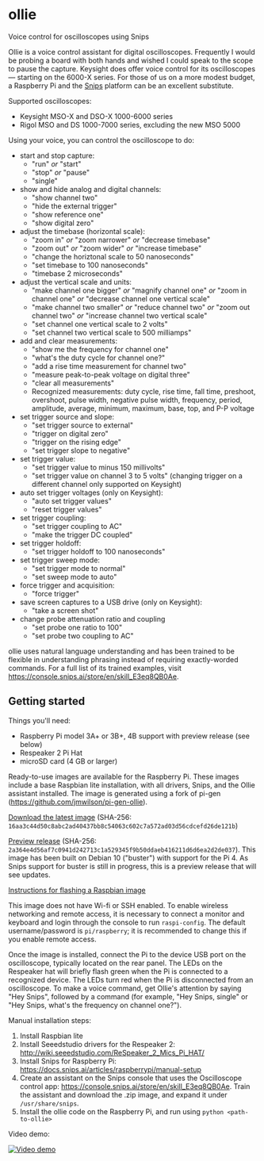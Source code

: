 # ollie
Voice control for oscilloscopes using Snips

Ollie is a voice control assistant for digital oscilloscopes. Frequently I would be probing a board with both hands and wished I could speak to the scope to pause the capture. Keysight does offer voice control for its oscilloscopes — starting on the 6000-X series. For those of us on a more modest budget, a Raspberry Pi and the [Snips](https://snips.ai) platform can be an excellent substitute.

Supported oscilloscopes:

- Keysight MSO-X and DSO-X 1000-6000 series
- Rigol MSO and DS 1000-7000 series, excluding the new MSO 5000

Using your voice, you can control the oscilloscope to do:

- start and stop capture:
    - "run" _or_ "start"
    - "stop" _or_ "pause"
    - "single"
- show and hide analog and digital channels:
    - "show channel two"
    - "hide the external trigger"
    - "show reference one"
    - "show digital zero"
- adjust the timebase (horizontal scale):
    - "zoom in" _or_ "zoom narrower" _or_ "decrease timebase"
    - "zoom out" _or_ "zoom wider" _or_ "increase timebase"
    - "change the horiztonal scale to 50 nanoseconds"
    - "set timebase to 100 nanoseconds"
    - "timebase 2 microseconds"
- adjust the vertical scale and units:
    - "make channel one bigger" _or_ "magnify channel one" _or_ "zoom in channel one" _or_ "decrease channel one vertical scale"
    - "make channel two smaller" _or_ "reduce channel two" _or_ "zoom out channel two" _or_ "increase channel two vertical scale"
    - "set channel one vertical scale to 2 volts"
    - "set channel two vertical scale to 500 milliamps"
- add and clear measurements:
    - "show me the frequency for channel one"
    - "what's the duty cycle for channel one?"
    - "add a rise time measurement for channel two"
    - "measure peak-to-peak voltage on digital three"
    - "clear all measurements"
    - Recognized measurements: duty cycle, rise time, fall time, preshoot, overshoot, pulse width, negative pulse width, frequency, period, amplitude, average, minimum, maximum, base, top, and P-P voltage
- set trigger source and slope:
    - "set trigger source to external"
    - "trigger on digital zero"
    - "trigger on the rising edge"
    - "set trigger slope to negative"
- set trigger value:
    - "set trigger value to minus 150 millivolts"
    - "set trigger value on channel 3 to 5 volts" (changing trigger on a different channel only supported on Keysight)
- auto set trigger voltages (only on Keysight):
    - "auto set trigger values"
    - "reset trigger values"
- set trigger coupling:
    - "set trigger coupling to AC"
    - "make the trigger DC coupled"
- set trigger holdoff:
    - "set trigger holdoff to 100 nanoseconds"
- set trigger sweep mode:
    - "set trigger mode to normal"
    - "set sweep mode to auto"
- force trigger and acquisition:
    - "force trigger"
- save screen captures to a USB drive (only on Keysight):
    - "take a screen shot"
- change probe attenuation ratio and coupling
    - "set probe one ratio to 100"
    - "set probe two coupling to AC"

ollie uses natural language understanding and has been trained to be flexible in understanding phrasing instead of requiring exactly-worded commands. For a full list of its trained examples, visit https://console.snips.ai/store/en/skill_E3eq8QB0Ae.

## Getting started

Things you'll need:
- Raspberry Pi model 3A+ or 3B+, 4B support with preview release (see below)
- Respeaker 2 Pi Hat
- microSD card (4 GB or larger)

Ready-to-use images are available for the Raspberry Pi. These images include a base Raspbian lite installation, with all drivers, Snips, and the Ollie assistant installed. The image is generated using a fork of pi-gen (https://github.com/jmwilson/pi-gen-ollie).

[Download the latest image](https://ollie-dist.s3.amazonaws.com/image_2019-05-06-Ollie.zip) (SHA-256: `16aa3c44d50c8abc2ad40437bb8c54063c602c7a572ad03d56cdcefd26de121b`)

[Preview release](https://ollie-dist.s3.amazonaws.com/image_2019-08-11-Ollie.zip) (SHA-256: `2a364e4d56af7c0941d242713c1a529345f9b50ddaeb416211d6d6ea2d2de037`). This image has been built on Debian 10 ("buster") with support for the Pi 4. As Snips support for buster is still in progress, this is a preview release that will see updates.

[Instructions for flashing a Raspbian image](https://www.raspberrypi.org/documentation/installation/installing-images/)

This image does not have Wi-fi or SSH enabled. To enable wireless networking and remote access, it is necessary to connect a monitor and keyboard and login through the console to run `raspi-config`. The default username/password is `pi/raspberry`; it is recommended to change this if you enable remote access.

Once the image is installed, connect the Pi to the device USB port on the oscilloscope, typically located on the rear panel. The LEDs on the Respeaker hat will briefly flash green when the Pi is connected to a recognized device. The LEDs turn red when the Pi is disconnected from an oscilloscope. To make a voice command, get Ollie's attention by saying "Hey Snips", followed by a command (for example, "Hey Snips, single" or "Hey Snips, what's the frequency on channel one?").

Manual installation steps:
1. Install Raspbian lite
2. Install Seeedstudio drivers for the Respeaker 2: http://wiki.seeedstudio.com/ReSpeaker_2_Mics_Pi_HAT/
3. Install Snips for Raspberry Pi: https://docs.snips.ai/articles/raspberrypi/manual-setup
4. Create an assistant on the Snips console that uses the Oscilloscope control app: https://console.snips.ai/store/en/skill_E3eq8QB0Ae. Train the assistant and download the .zip image, and expand it under `/usr/share/snips`.
5. Install the ollie code on the Raspberry Pi, and run using `python <path-to-ollie>`

Video demo:

[![Video demo](https://img.youtube.com/vi/1wK7zZdYn_4/0.jpg)](https://youtu.be/1wK7zZdYn_4)
